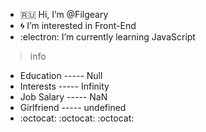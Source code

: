 - :ru: Hi, I’m @Filgeary
- :cyclone: I’m interested in Front-End
- :electron: I’m currently learning JavaScript
> info
- Education ----- Null
- Interests ----- Infinity
- Job Salary ----- NaN
- Girlfriend ----- undefined
- :octocat: :octocat: :octocat:

<!---
Filgeary/Filgeary is a ✨ special ✨ repository because its `README.md` (this file) appears on your GitHub profile.
You can click the Preview link to take a look at your changes.
--->
